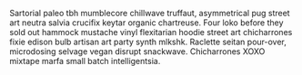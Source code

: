 Sartorial paleo tbh mumblecore chillwave truffaut, asymmetrical pug street art neutra salvia crucifix keytar organic chartreuse. Four loko before they sold out hammock mustache vinyl flexitarian hoodie street art chicharrones fixie edison bulb artisan art party synth mlkshk. Raclette seitan pour-over, microdosing selvage vegan disrupt snackwave. Chicharrones XOXO mixtape marfa small batch intelligentsia.